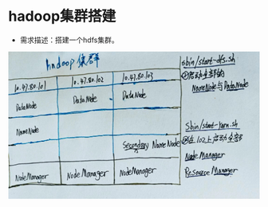 # hadoop集群搭建

- 需求描述：搭建一个hdfs集群。

![image-20240604214614241](hadoop集群搭建.assets/image-20240604214614241.png)





































